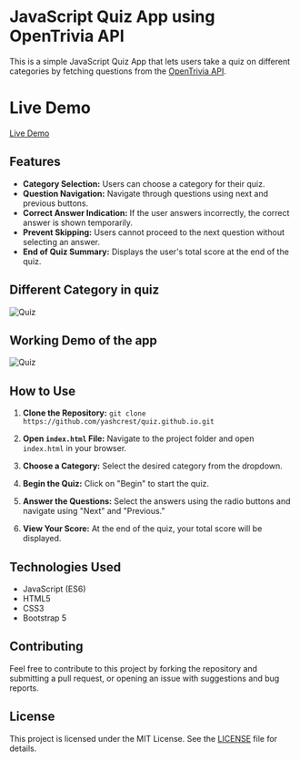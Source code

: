 # JavaScript Quiz App using OpenTrivia API

This is a simple JavaScript Quiz App that lets users take a quiz on different categories by fetching questions from the [OpenTrivia API](https://opentdb.com/api_config.php).

# Live Demo
[Live Demo](https://quizapp.yashshrestha.net)

## Features
- **Category Selection:** Users can choose a category for their quiz.
- **Question Navigation:** Navigate through questions using next and previous buttons.
- **Correct Answer Indication:** If the user answers incorrectly, the correct answer is shown temporarily.
- **Prevent Skipping:** Users cannot proceed to the next question without selecting an answer.
- **End of Quiz Summary:** Displays the user's total score at the end of the quiz.

## Different Category in quiz
![Quiz](https://github.com/yashcrest/quiz.github.io/assets/79971012/5a3fe0b8-79bb-48c1-9e9a-05b532dc92c5)


## Working Demo of the app

![Quiz](https://github.com/yashcrest/quiz.github.io/assets/79971012/fb43556e-3ce5-4993-9f08-405f38a9ab48)

## How to Use

1. **Clone the Repository:** 
```git clone https://github.com/yashcrest/quiz.github.io.git```

2. **Open `index.html` File:** Navigate to the project folder and open `index.html` in your browser.

3. **Choose a Category:** Select the desired category from the dropdown.

4. **Begin the Quiz:** Click on "Begin" to start the quiz.

5. **Answer the Questions:** Select the answers using the radio buttons and navigate using "Next" and "Previous."

6. **View Your Score:** At the end of the quiz, your total score will be displayed.

## Technologies Used

- JavaScript (ES6)
- HTML5
- CSS3
- Bootstrap 5

## Contributing

Feel free to contribute to this project by forking the repository and submitting a pull request, or opening an issue with suggestions and bug reports.

## License

This project is licensed under the MIT License. See the [LICENSE](LICENSE) file for details.
